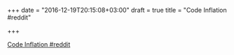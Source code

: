 +++
date = "2016-12-19T20:15:08+03:00"
draft = true
title = "Code Inflation  #reddit"

+++

<p><a href="https://t.co/LfbLzQB23P">Code Inflation  #reddit</a></p>
